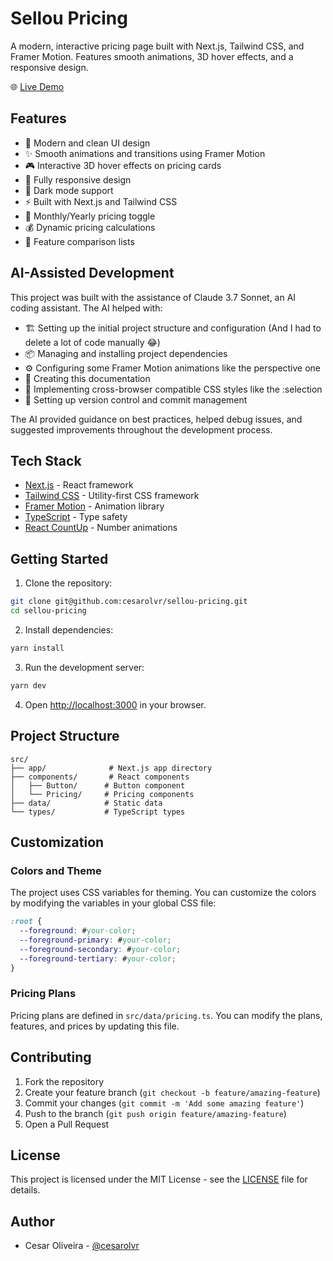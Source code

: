 # Sellou Pricing

A modern, interactive pricing page built with Next.js, Tailwind CSS, and Framer Motion. Features smooth animations, 3D hover effects, and a responsive design.

🌐 [Live Demo](https://sellou-pricing.vercel.app/)

## Features

- 🎨 Modern and clean UI design
- ✨ Smooth animations and transitions using Framer Motion
- 🎮 Interactive 3D hover effects on pricing cards
- 📱 Fully responsive design
- 🌙 Dark mode support
- ⚡ Built with Next.js and Tailwind CSS
- 🔄 Monthly/Yearly pricing toggle
- 💰 Dynamic pricing calculations
- 🎯 Feature comparison lists

## AI-Assisted Development

This project was built with the assistance of Claude 3.7 Sonnet, an AI coding assistant. The AI helped with:

- 🏗️ Setting up the initial project structure and configuration (And I had to delete a lot of code manually 😂)
- 📦 Managing and installing project dependencies
- ⚙️ Configuring some Framer Motion animations like the perspective one
- 📝 Creating this documentation
- 🎨 Implementing cross-browser compatible CSS styles like the :selection
- 🔄 Setting up version control and commit management

The AI provided guidance on best practices, helped debug issues, and suggested improvements throughout the development process.

## Tech Stack

- [Next.js](https://nextjs.org/) - React framework
- [Tailwind CSS](https://tailwindcss.com/) - Utility-first CSS framework
- [Framer Motion](https://www.framer.com/motion/) - Animation library
- [TypeScript](https://www.typescriptlang.org/) - Type safety
- [React CountUp](https://github.com/glennreyes/react-countup) - Number animations

## Getting Started

1. Clone the repository:
```bash
git clone git@github.com:cesarolvr/sellou-pricing.git
cd sellou-pricing
```

2. Install dependencies:
```bash
yarn install
```

3. Run the development server:
```bash
yarn dev
```

4. Open [http://localhost:3000](http://localhost:3000) in your browser.

## Project Structure

```
src/
├── app/              # Next.js app directory
├── components/       # React components
│   ├── Button/      # Button component
│   └── Pricing/     # Pricing components
├── data/            # Static data
└── types/           # TypeScript types
```

## Customization

### Colors and Theme

The project uses CSS variables for theming. You can customize the colors by modifying the variables in your global CSS file:

```css
:root {
  --foreground: #your-color;
  --foreground-primary: #your-color;
  --foreground-secondary: #your-color;
  --foreground-tertiary: #your-color;
}
```

### Pricing Plans

Pricing plans are defined in `src/data/pricing.ts`. You can modify the plans, features, and prices by updating this file.

## Contributing

1. Fork the repository
2. Create your feature branch (`git checkout -b feature/amazing-feature`)
3. Commit your changes (`git commit -m 'Add some amazing feature'`)
4. Push to the branch (`git push origin feature/amazing-feature`)
5. Open a Pull Request

## License

This project is licensed under the MIT License - see the [LICENSE](LICENSE) file for details.

## Author

- Cesar Oliveira - [@cesarolvr](https://github.com/cesarolvr)
